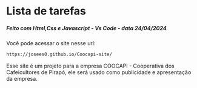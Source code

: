 # Lista de tarefas

##### Feito com Html,Css e Javascript - Vs Code - data 24/04/2024

Você pode acessar o site nesse url: 

```bash
https://josees0.github.io/Coocapi-site/
```

Esse site é um projeto para a empresa COOCAPI - Cooperativa dos Cafeicultores de Pirapó, ele será usado como publicidade e apresentação da empresa.
